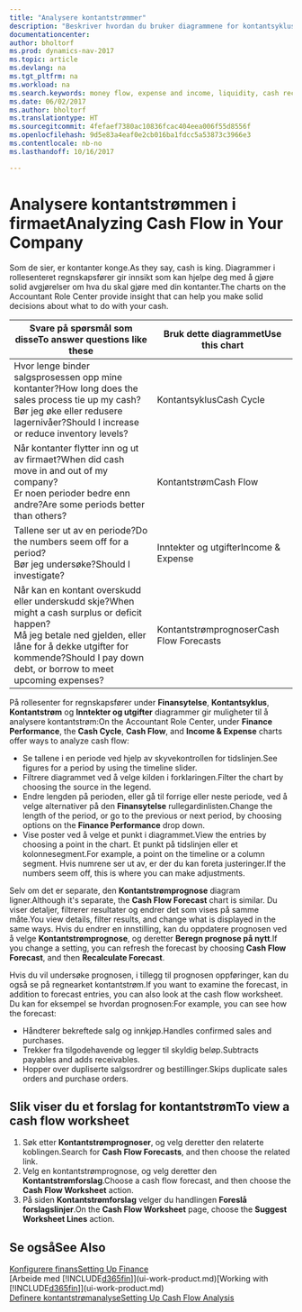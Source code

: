 ```yaml
---
title: "Analysere kontantstrømmer"
description: "Beskriver hvordan du bruker diagrammene for kontantsyklus, inntekter og utgifter, kontantstrøm og kontantstrømprognose til å analysere tidligere og fremtidige pengestrømmer inn og ut av firmaet."
documentationcenter: 
author: bholtorf
ms.prod: dynamics-nav-2017
ms.topic: article
ms.devlang: na
ms.tgt_pltfrm: na
ms.workload: na
ms.search.keywords: money flow, expense and income, liquidity, cash receipts minus cash payments, Cartera
ms.date: 06/02/2017
ms.author: bholtorf
ms.translationtype: HT
ms.sourcegitcommit: 4fefaef7380ac10836fcac404eea006f55d8556f
ms.openlocfilehash: 9d5e83a4eaf0e2cb016ba1fdcc5a53873c3966e3
ms.contentlocale: nb-no
ms.lasthandoff: 10/16/2017

---
```

# <a name="analyzing-cash-flow-in-your-company"></a><span data-ttu-id="e5583-103">Analysere kontantstrømmen i firmaet</span><span class="sxs-lookup"><span data-stu-id="e5583-103">Analyzing Cash Flow in Your Company</span></span>
<span data-ttu-id="e5583-104">Som de sier, er kontanter konge.</span><span class="sxs-lookup"><span data-stu-id="e5583-104">As they say, cash is king.</span></span> <span data-ttu-id="e5583-105">Diagrammer i rollesenteret regnskapsfører gir innsikt som kan hjelpe deg med å gjøre solid avgjørelser om hva du skal gjøre med din kontanter.</span><span class="sxs-lookup"><span data-stu-id="e5583-105">The charts on the Accountant Role Center provide insight that can help you make solid decisions about what to do with your cash.</span></span>  

| <span data-ttu-id="e5583-106">Svare på spørsmål som disse</span><span class="sxs-lookup"><span data-stu-id="e5583-106">To answer questions like these</span></span> | <span data-ttu-id="e5583-107">Bruk dette diagrammet</span><span class="sxs-lookup"><span data-stu-id="e5583-107">Use this chart</span></span> |
| --- | --- |
| <span data-ttu-id="e5583-108">Hvor lenge binder salgsprosessen opp mine kontanter?</span><span class="sxs-lookup"><span data-stu-id="e5583-108">How long does the sales process tie up my cash?</span></span></br> <span data-ttu-id="e5583-109">Bør jeg øke eller redusere lagernivåer?</span><span class="sxs-lookup"><span data-stu-id="e5583-109">Should I increase or reduce inventory levels?</span></span> |<span data-ttu-id="e5583-110">Kontantsyklus</span><span class="sxs-lookup"><span data-stu-id="e5583-110">Cash Cycle</span></span> |
| <span data-ttu-id="e5583-111">Når kontanter flytter inn og ut av firmaet?</span><span class="sxs-lookup"><span data-stu-id="e5583-111">When did cash move in and out of my company?</span></span></br> <span data-ttu-id="e5583-112">Er noen perioder bedre enn andre?</span><span class="sxs-lookup"><span data-stu-id="e5583-112">Are some periods better than others?</span></span> |<span data-ttu-id="e5583-113">Kontantstrøm</span><span class="sxs-lookup"><span data-stu-id="e5583-113">Cash Flow</span></span> |
| <span data-ttu-id="e5583-114">Tallene ser ut av en periode?</span><span class="sxs-lookup"><span data-stu-id="e5583-114">Do the numbers seem off for a period?</span></span></br> <span data-ttu-id="e5583-115">Bør jeg undersøke?</span><span class="sxs-lookup"><span data-stu-id="e5583-115">Should I investigate?</span></span> |<span data-ttu-id="e5583-116">Inntekter og utgifter</span><span class="sxs-lookup"><span data-stu-id="e5583-116">Income & Expense</span></span> |
| <span data-ttu-id="e5583-117">Når kan en kontant overskudd eller underskudd skje?</span><span class="sxs-lookup"><span data-stu-id="e5583-117">When might a cash surplus or deficit happen?</span></span></br> <span data-ttu-id="e5583-118">Må jeg betale ned gjelden, eller låne for å dekke utgifter for kommende?</span><span class="sxs-lookup"><span data-stu-id="e5583-118">Should I pay down debt, or borrow to meet upcoming expenses?</span></span> |<span data-ttu-id="e5583-119">Kontantstrømprognoser</span><span class="sxs-lookup"><span data-stu-id="e5583-119">Cash Flow Forecasts</span></span> |

<span data-ttu-id="e5583-120">På rollesenter for regnskapsfører under **Finansytelse**, **Kontantsyklus**, **Kontantstrøm** og **Inntekter og utgifter** diagrammer gir muligheter til å analysere kontantstrøm:</span><span class="sxs-lookup"><span data-stu-id="e5583-120">On the Accountant Role Center, under **Finance Performance**, the **Cash Cycle**, **Cash Flow**, and **Income & Expense** charts offer ways to analyze cash flow:</span></span>  

* <span data-ttu-id="e5583-121">Se tallene i en periode ved hjelp av skyvekontrollen for tidslinjen.</span><span class="sxs-lookup"><span data-stu-id="e5583-121">See figures for a period by using the timeline slider.</span></span>  
* <span data-ttu-id="e5583-122">Filtrere diagrammet ved å velge kilden i forklaringen.</span><span class="sxs-lookup"><span data-stu-id="e5583-122">Filter the chart by choosing the source in the legend.</span></span>  
* <span data-ttu-id="e5583-123">Endre lengden på perioden, eller gå til forrige eller neste periode, ved å velge alternativer på den **Finansytelse** rullegardinlisten.</span><span class="sxs-lookup"><span data-stu-id="e5583-123">Change the length of the period, or go to the previous or next period, by choosing options on the **Finance Performance** drop down.</span></span>  
* <span data-ttu-id="e5583-124">Vise poster ved å velge et punkt i diagrammet.</span><span class="sxs-lookup"><span data-stu-id="e5583-124">View the entries by choosing a point in the chart.</span></span> <span data-ttu-id="e5583-125">Et punkt på tidslinjen eller et kolonnesegment.</span><span class="sxs-lookup"><span data-stu-id="e5583-125">For example, a point on the timeline or a column segment.</span></span> <span data-ttu-id="e5583-126">Hvis numrene ser ut av, er der du kan foreta justeringer.</span><span class="sxs-lookup"><span data-stu-id="e5583-126">If the numbers seem off, this is where you can make adjustments.</span></span>  

<span data-ttu-id="e5583-127">Selv om det er separate, den **Kontantstrømprognose** diagram ligner.</span><span class="sxs-lookup"><span data-stu-id="e5583-127">Although it's separate, the **Cash Flow Forecast** chart is similar.</span></span> <span data-ttu-id="e5583-128">Du viser detaljer, filtrerer resultater og endrer det som vises på samme måte.</span><span class="sxs-lookup"><span data-stu-id="e5583-128">You view details, filter results, and change what is displayed in the same ways.</span></span> <span data-ttu-id="e5583-129">Hvis du endrer en innstilling, kan du oppdatere prognosen ved å velge **Kontantstrømprognose**, og deretter **Beregn prognose på nytt**.</span><span class="sxs-lookup"><span data-stu-id="e5583-129">If you change a setting, you can refresh the forecast by choosing **Cash Flow Forecast**, and then **Recalculate Forecast**.</span></span>

<span data-ttu-id="e5583-130">Hvis du vil undersøke prognosen, i tillegg til prognosen oppføringer, kan du også se på regnearket kontantstrøm.</span><span class="sxs-lookup"><span data-stu-id="e5583-130">If you want to examine the forecast, in addition to forecast entries, you can also look at the cash flow worksheet.</span></span> <span data-ttu-id="e5583-131">Du kan for eksempel se hvordan prognosen:</span><span class="sxs-lookup"><span data-stu-id="e5583-131">For example, you can see how the forecast:</span></span>

* <span data-ttu-id="e5583-132">Håndterer bekreftede salg og innkjøp.</span><span class="sxs-lookup"><span data-stu-id="e5583-132">Handles confirmed sales and purchases.</span></span>  
* <span data-ttu-id="e5583-133">Trekker fra tilgodehavende og legger til skyldig beløp.</span><span class="sxs-lookup"><span data-stu-id="e5583-133">Subtracts payables and adds receivables.</span></span>  
* <span data-ttu-id="e5583-134">Hopper over dupliserte salgsordrer og bestillinger.</span><span class="sxs-lookup"><span data-stu-id="e5583-134">Skips duplicate sales orders and purchase orders.</span></span>  

## <a name="to-view-a-cash-flow-worksheet"></a><span data-ttu-id="e5583-135">Slik viser du et forslag for kontantstrøm</span><span class="sxs-lookup"><span data-stu-id="e5583-135">To view a cash flow worksheet</span></span>
1. <span data-ttu-id="e5583-136">Søk etter **Kontantstrømprognoser**, og velg deretter den relaterte koblingen.</span><span class="sxs-lookup"><span data-stu-id="e5583-136">Search for **Cash Flow Forecasts**, and then choose the related link.</span></span>  
2. <span data-ttu-id="e5583-137">Velg en kontantstrømprognose, og velg deretter den **Kontantstrømforslag**.</span><span class="sxs-lookup"><span data-stu-id="e5583-137">Choose a cash flow forecast, and then choose the **Cash Flow Worksheet** action.</span></span>  
3. <span data-ttu-id="e5583-138">På siden **Kontantstrømforslag** velger du handlingen **Foreslå forslagslinjer**.</span><span class="sxs-lookup"><span data-stu-id="e5583-138">On the **Cash Flow Worksheet** page, choose the **Suggest Worksheet Lines** action.</span></span>  

## <a name="see-also"></a><span data-ttu-id="e5583-139">Se også</span><span class="sxs-lookup"><span data-stu-id="e5583-139">See Also</span></span>
[<span data-ttu-id="e5583-140">Konfigurere finans</span><span class="sxs-lookup"><span data-stu-id="e5583-140">Setting Up Finance</span></span>](finance-setup-finance.md)  
<span data-ttu-id="e5583-141">[Arbeide med [!INCLUDE[d365fin](includes/d365fin_md.md)]](ui-work-product.md)</span><span class="sxs-lookup"><span data-stu-id="e5583-141">[Working with [!INCLUDE[d365fin](includes/d365fin_md.md)]](ui-work-product.md)</span></span>  
[<span data-ttu-id="e5583-142">Definere kontantstrømanalyse</span><span class="sxs-lookup"><span data-stu-id="e5583-142">Setting Up Cash Flow Analysis</span></span>](finance-setup-cash-flow-analyses.md)  

